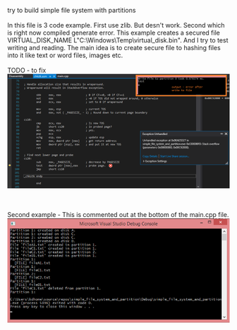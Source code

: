try to build simple file system with partitions
<br /><br />
In this file is 3 code example. First use zlib. But desn't work. Second which is right now compiled generate error. 
This example creates a secured file  VIRTUAL_DISK_NAME L"C:\\Windows\\Temp\\virtual_disk.bin". And I try to test writing and reading.
The main idea is to create secure file to hashing files into it like text or word files, images etc.
<br /><br />
TODO - to fix
<br />
![dump](https://raw.githubusercontent.com/KarolDuracz/scratchpad/main/Win32/simple_file_system_with_partitions/error_fs_.png)

<br /><br />
Second example - This is commented out at the bottom of the main.cpp file.
<br />
![dump](https://raw.githubusercontent.com/KarolDuracz/scratchpad/main/Win32/simple_file_system_with_partitions/last_example_fs.png)

